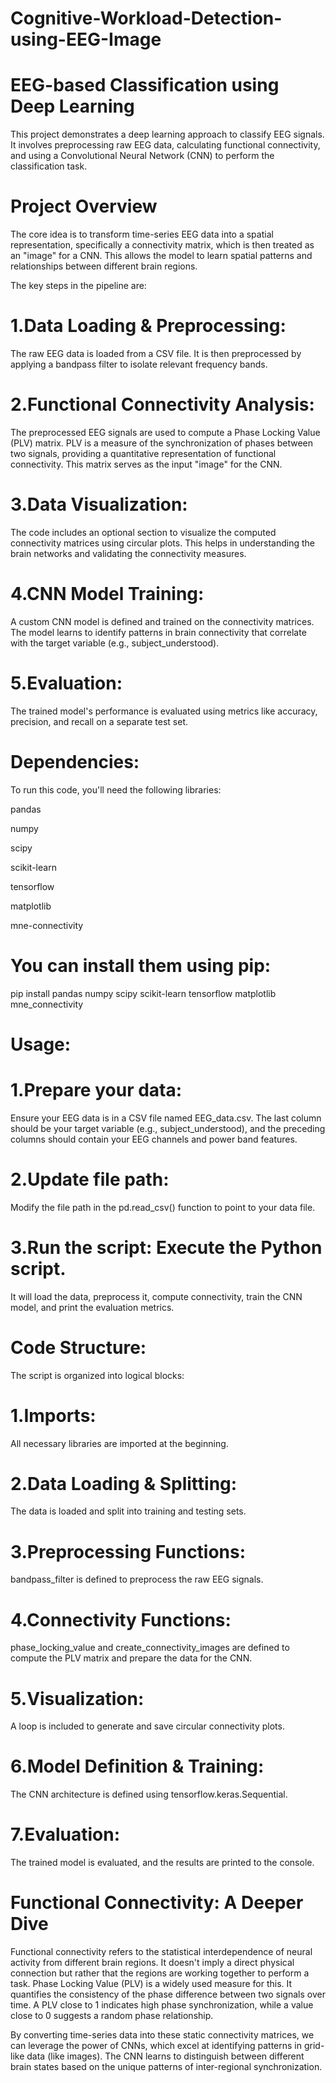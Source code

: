 # Cognitive-Workload-Detection-using-EEG-Image

# EEG-based Classification using Deep Learning
This project demonstrates a deep learning approach to classify EEG signals. It involves preprocessing raw EEG data, calculating functional connectivity, and using a Convolutional Neural Network (CNN) to perform the classification task.

# Project Overview
The core idea is to transform time-series EEG data into a spatial representation, specifically a connectivity matrix, which is then treated as an "image" for a CNN. This allows the model to learn spatial patterns and relationships between different brain regions.

The key steps in the pipeline are:

# 1.Data Loading & Preprocessing:
The raw EEG data is loaded from a CSV file. It is then preprocessed by applying a bandpass filter to isolate relevant frequency bands.

# 2.Functional Connectivity Analysis:
The preprocessed EEG signals are used to compute a Phase Locking Value (PLV) matrix. PLV is a measure of the synchronization of phases between two signals, providing a quantitative representation of functional connectivity. This matrix serves as the input "image" for the CNN.

# 3.Data Visualization:
The code includes an optional section to visualize the computed connectivity matrices using circular plots. This helps in understanding the brain networks and validating the connectivity measures.

# 4.CNN Model Training:
A custom CNN model is defined and trained on the connectivity matrices. The model learns to identify patterns in brain connectivity that correlate with the target variable (e.g., subject_understood).

# 5.Evaluation:
The trained model's performance is evaluated using metrics like accuracy, precision, and recall on a separate test set.

# Dependencies:
To run this code, you'll need the following libraries:

pandas

numpy

scipy

scikit-learn

tensorflow

matplotlib

mne-connectivity

# You can install them using pip:

pip install pandas numpy scipy scikit-learn tensorflow matplotlib mne_connectivity


# Usage:

# 1.Prepare your data:
Ensure your EEG data is in a CSV file named EEG_data.csv. The last column should be your target variable (e.g., subject_understood), and the preceding columns should contain your EEG channels and power band features.

# 2.Update file path:
Modify the file path in the pd.read_csv() function to point to your data file.

# 3.Run the script: Execute the Python script.
It will load the data, preprocess it, compute connectivity, train the CNN model, and print the evaluation metrics.

# Code Structure:
The script is organized into logical blocks:

# 1.Imports:
All necessary libraries are imported at the beginning.

# 2.Data Loading & Splitting:
The data is loaded and split into training and testing sets.

# 3.Preprocessing Functions:
bandpass_filter is defined to preprocess the raw EEG signals.

# 4.Connectivity Functions:
phase_locking_value and create_connectivity_images are defined to compute the PLV matrix and prepare the data for the CNN.

# 5.Visualization:
A loop is included to generate and save circular connectivity plots.

# 6.Model Definition & Training:
The CNN architecture is defined using tensorflow.keras.Sequential.

# 7.Evaluation:
The trained model is evaluated, and the results are printed to the console.

# Functional Connectivity: A Deeper Dive
Functional connectivity refers to the statistical interdependence of neural activity from different brain regions. It doesn't imply a direct physical connection but rather that the regions are working together to perform a task. Phase Locking Value (PLV) is a widely used measure for this. It quantifies the consistency of the phase difference between two signals over time. A PLV close to 1 indicates high phase synchronization, while a value close to 0 suggests a random phase relationship.

By converting time-series data into these static connectivity matrices, we can leverage the power of CNNs, which excel at identifying patterns in grid-like data (like images). The CNN learns to distinguish between different brain states based on the unique patterns of inter-regional synchronization.







